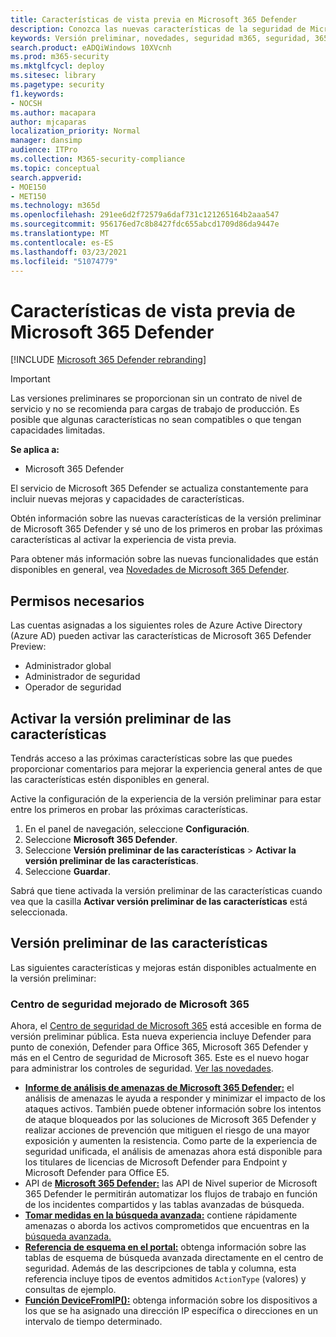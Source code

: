 ```yaml
---
title: Características de vista previa en Microsoft 365 Defender
description: Conozca las nuevas características de la seguridad de Microsoft 365
keywords: Versión preliminar, novedades, seguridad m365, seguridad, 365, funciones
search.product: eADQiWindows 10XVcnh
ms.prod: m365-security
ms.mktglfcycl: deploy
ms.sitesec: library
ms.pagetype: security
f1.keywords:
- NOCSH
ms.author: macapara
author: mjcaparas
localization_priority: Normal
manager: dansimp
audience: ITPro
ms.collection: M365-security-compliance
ms.topic: conceptual
search.appverid:
- MOE150
- MET150
ms.technology: m365d
ms.openlocfilehash: 291ee6d2f72579a6daf731c121265164b2aaa547
ms.sourcegitcommit: 956176ed7c8b8427fdc655abcd1709d86da9447e
ms.translationtype: MT
ms.contentlocale: es-ES
ms.lasthandoff: 03/23/2021
ms.locfileid: "51074779"
---
```

# <a name="microsoft-365-defender-preview-features"></a>Características de vista previa de Microsoft 365 Defender

[!INCLUDE [Microsoft 365 Defender rebranding](../includes/microsoft-defender.md)]

> [!IMPORTANT]
> Las versiones preliminares se proporcionan sin un contrato de nivel de servicio y no se recomienda para cargas de trabajo de producción. Es posible que algunas características no sean compatibles o que tengan capacidades limitadas.

**Se aplica a:**
- Microsoft 365 Defender

El servicio de Microsoft 365 Defender se actualiza constantemente para incluir nuevas mejoras y capacidades de características.

Obtén información sobre las nuevas características de la versión preliminar de Microsoft 365 Defender y sé uno de los primeros en probar las próximas características al activar la experiencia de vista previa.

Para obtener más información sobre las nuevas funcionalidades que están disponibles en general, vea [Novedades de Microsoft 365 Defender](whats-new.md).

## <a name="required-permissions"></a>Permisos necesarios

Las cuentas asignadas a los siguientes roles de Azure Active Directory (Azure AD) pueden activar las características de Microsoft 365 Defender Preview:

- Administrador global
- Administrador de seguridad
- Operador de seguridad

## <a name="turn-on-preview-features"></a>Activar la versión preliminar de las características

Tendrás acceso a las próximas características sobre las que puedes proporcionar comentarios para mejorar la experiencia general antes de que las características estén disponibles en general.

Active la configuración de la experiencia de la versión preliminar para estar entre los primeros en probar las próximas características.

1. En el panel de navegación, seleccione **Configuración**.
2. Seleccione **Microsoft 365 Defender**.
3. Seleccione **Versión preliminar de las características** > **Activar la versión preliminar de las características**. 
4. Seleccione **Guardar**.

Sabrá que tiene activada la versión preliminar de las características cuando vea que la casilla **Activar versión preliminar de las características** está seleccionada. 

## <a name="preview-features"></a>Versión preliminar de las características

Las siguientes características y mejoras están disponibles actualmente en la versión preliminar:

### <a name="improved-microsoft-365-security-center"></a>Centro de seguridad mejorado de Microsoft 365
Ahora, el [Centro de seguridad de Microsoft 365](https://security.microsoft.com) está accesible en forma de versión preliminar pública. Esta nueva experiencia incluye Defender para punto de conexión, Defender para Office 365, Microsoft 365 Defender y más en el Centro de seguridad de Microsoft 365. Este es el nuevo hogar para administrar los controles de seguridad. [Ver las novedades](./overview-security-center.md).

- **[Informe de análisis de amenazas de Microsoft 365 Defender:](threat-analytics.md)** el análisis de amenazas le ayuda a responder y minimizar el impacto de los ataques activos. También puede obtener información sobre los intentos de ataque bloqueados por las soluciones de Microsoft 365 Defender y realizar acciones de prevención que mitiguen el riesgo de una mayor exposición y aumenten la resistencia. Como parte de la experiencia de seguridad unificada, el análisis de amenazas ahora está disponible para los titulares de licencias de Microsoft Defender para Endpoint y Microsoft Defender para Office E5.
- API de **[Microsoft 365 Defender:](api-overview.md)** las API de Nivel superior de Microsoft 365 Defender le permitirán automatizar los flujos de trabajo en función de los incidentes compartidos y las tablas avanzadas de búsqueda. 
- **[Tomar medidas en la búsqueda avanzada:](advanced-hunting-take-action.md)** contiene rápidamente amenazas o aborda los activos comprometidos que encuentras en la [búsqueda avanzada.](advanced-hunting-overview.md)
- **[Referencia de esquema en el portal:](advanced-hunting-schema-tables.md#get-schema-information-in-the-security-center)** obtenga información sobre las tablas de esquema de búsqueda avanzada directamente en el centro de seguridad. Además de las descripciones de tabla y columna, esta referencia incluye tipos de eventos admitidos `ActionType` (valores) y consultas de ejemplo.
- **[Función DeviceFromIP():](advanced-hunting-devicefromip-function.md)** obtenga información sobre los dispositivos a los que se ha asignado una dirección IP específica o direcciones en un intervalo de tiempo determinado.